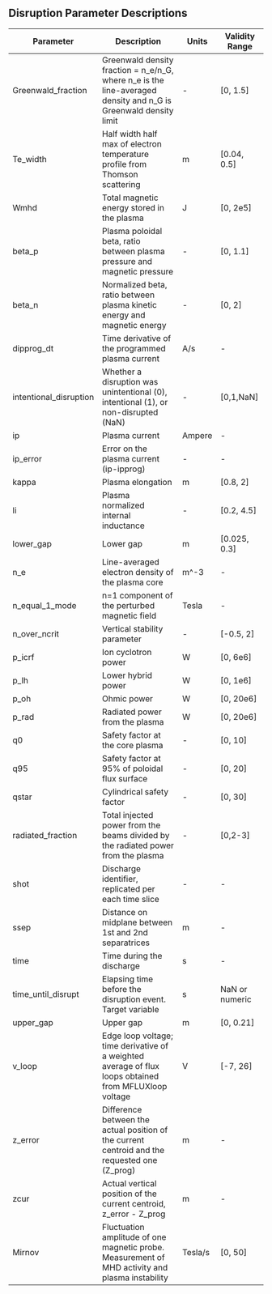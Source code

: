 
## Disruption Parameter Descriptions

| Parameter | Description | Units | Validity Range |
|---|---|---|---|
| Greenwald_fraction | Greenwald density fraction = n_e/n_G, where n_e is the line-averaged density and n_G is Greenwald density limit | - | [0, 1.5] |
| Te_width | Half width half max of electron temperature profile from Thomson scattering | m | [0.04, 0.5] |
| Wmhd | Total magnetic energy stored in the plasma | J | [0, 2e5] |
| beta_p | Plasma poloidal beta, ratio between plasma pressure and magnetic pressure | - | [0, 1.1] |
| beta_n | Normalized beta, ratio between plasma kinetic energy and magnetic energy | - | [0, 2] |
| dipprog_dt | Time derivative of the programmed plasma current | A/s | - |
| intentional_disruption | Whether a disruption was unintentional (0), intentional (1), or non-disrupted (NaN) | - | [0,1,NaN] |
| ip | Plasma current | Ampere | - |
| ip_error | Error on the plasma current (ip-ipprog) | - | - |
| kappa | Plasma elongation | m | [0.8, 2] |
| li | Plasma normalized internal inductance | - | [0.2, 4.5] |
| lower_gap | Lower gap | m | [0.025, 0.3] |
| n_e | Line-averaged electron density of the plasma core | m^-3 | - |
| n_equal_1_mode | n=1 component of the perturbed magnetic field | Tesla | - |
| n_over_ncrit | Vertical stability parameter | - | [-0.5, 2] |
| p_icrf | Ion cyclotron power | W | [0, 6e6] |
| p_lh | Lower hybrid power | W | [0, 1e6] |
| p_oh | Ohmic power | W | [0, 20e6] |
| p_rad | Radiated power from the plasma | W | [0, 20e6] |
| q0 | Safety factor at the core plasma | - | [0, 10] |
| q95 | Safety factor at 95% of poloidal flux surface | - | [0, 20] |
| qstar | Cylindrical safety factor | - | [0, 30] |
| radiated_fraction | Total injected power from the beams divided by the radiated power from the plasma | - | [0,2-3] |
| shot | Discharge identifier, replicated per each time slice | - | - |
| ssep | Distance on midplane between 1st and 2nd separatrices | m | - |
| time | Time during the discharge | s | - |
| time_until_disrupt | Elapsing time before the disruption event. Target variable | s | NaN or numeric |
| upper_gap | Upper gap | m | [0, 0.21] |
| v_loop | Edge loop voltage; time derivative of a weighted average of flux loops obtained from MFLUXloop voltage | V | [-7, 26] |
| z_error | Difference between the actual position of the current centroid and the requested one (Z_prog) | m | - |
| zcur | Actual vertical position of the current centroid, z_error - Z_prog | m | - |
| Mirnov | Fluctuation amplitude of one magnetic probe. Measurement of MHD activity and plasma instability | Tesla/s | [0, 50] |